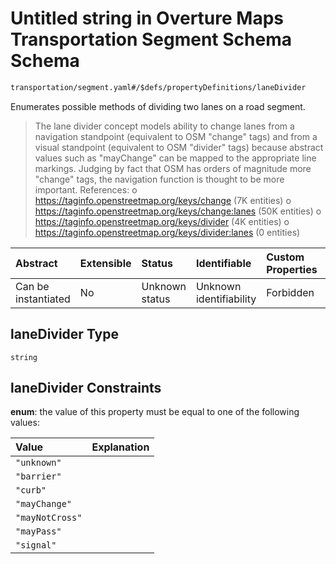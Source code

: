 # Untitled string in Overture Maps Transportation Segment Schema Schema

```txt
transportation/segment.yaml#/$defs/propertyDefinitions/laneDivider
```

Enumerates possible methods of dividing two lanes on a road segment.

> The lane divider concept models ability to change lanes from a navigation standpoint (equivalent to OSM "change" tags) and from a visual standpoint (equivalent to OSM "divider" tags) because abstract values such as "mayChange" can be mapped to the appropriate line markings. Judging by fact that OSM has orders of magnitude more "change" tags, the navigation function is thought to be more important.
> References:
> o <https://taginfo.openstreetmap.org/keys/change> (7K entities)
> o <https://taginfo.openstreetmap.org/keys/change:lanes> (50K entities)
> o <https://taginfo.openstreetmap.org/keys/divider> (4K entities)
> o <https://taginfo.openstreetmap.org/keys/divider:lanes> (0 entities)

| Abstract            | Extensible | Status         | Identifiable            | Custom Properties | Additional Properties | Access Restrictions | Defined In                                                                                                      |
| :------------------ | :--------- | :------------- | :---------------------- | :---------------- | :-------------------- | :------------------ | :-------------------------------------------------------------------------------------------------------------- |
| Can be instantiated | No         | Unknown status | Unknown identifiability | Forbidden         | Allowed               | none                | [segment.yaml\*](../../../../../../../tmp/jsonschema/schema/transportation/segment.yaml "open original schema") |

## laneDivider Type

`string`

## laneDivider Constraints

**enum**: the value of this property must be equal to one of the following values:

| Value           | Explanation |
| :-------------- | :---------- |
| `"unknown"`     |             |
| `"barrier"`     |             |
| `"curb"`        |             |
| `"mayChange"`   |             |
| `"mayNotCross"` |             |
| `"mayPass"`     |             |
| `"signal"`      |             |
